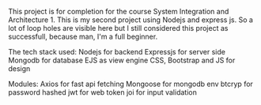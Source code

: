 This project is for completion for the course System Integration and Architecture 1.
This is my second project using Nodejs and express js. So a lot of loop holes are visible here but I still considered this project as successfull, because man, I'm a full beginner.

The tech stack used:
Nodejs for backend
Expressjs for server side
Mongodb for database
EJS as view engine
CSS, Bootstrap and JS for design

Modules:
Axios for fast api fetching
Mongoose for mongodb 
env
btcryp for password hashed
jwt for web token
joi for input validation
